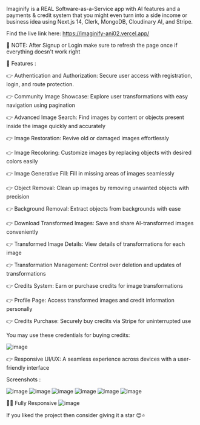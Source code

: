 Imaginify is a REAL Software-as-a-Service app with AI features and a payments & credit system that you might even turn into a side income or business idea using Next.js 14, Clerk, MongoDB, Cloudinary AI, and Stripe.

Find the live link here: https://imaginify-ani02.vercel.app/

📢 NOTE: After Signup or Login make sure to refresh the page once if everything doesn't work right

🔋 Features :

👉 Authentication and Authorization: Secure user access with registration, login, and route protection.

👉 Community Image Showcase: Explore user transformations with easy navigation using pagination

👉 Advanced Image Search: Find images by content or objects present inside the image quickly and accurately

👉 Image Restoration: Revive old or damaged images effortlessly

👉 Image Recoloring: Customize images by replacing objects with desired colors easily

👉 Image Generative Fill: Fill in missing areas of images seamlessly

👉 Object Removal: Clean up images by removing unwanted objects with precision

👉 Background Removal: Extract objects from backgrounds with ease

👉 Download Transformed Images: Save and share AI-transformed images conveniently

👉 Transformed Image Details: View details of transformations for each image

👉 Transformation Management: Control over deletion and updates of transformations

👉 Credits System: Earn or purchase credits for image transformations

👉 Profile Page: Access transformed images and credit information personally

👉 Credits Purchase: Securely buy credits via Stripe for uninterrupted use

  You may use these credentials for buying credits:

  ![image](https://github.com/Anikesh02/Imaginify/assets/140998878/4c35d2d9-d802-4c69-9879-3947147c635b)

👉 Responsive UI/UX: A seamless experience across devices with a user-friendly interface

Screenshots : 

![image](https://github.com/Anikesh02/Imaginify/assets/140998878/3db53206-6375-4c74-876a-d3fa22a98422)
![image](https://github.com/Anikesh02/Imaginify/assets/140998878/badd514e-c6b7-4c66-8168-5f5ffa8b599e)
![image](https://github.com/Anikesh02/Imaginify/assets/140998878/2165eb13-ccd5-4d1e-afc3-5c7b3811d7bb)
![image](https://github.com/Anikesh02/Imaginify/assets/140998878/e023fea5-d641-44b4-aaf2-11f82d48459f)
![image](https://github.com/Anikesh02/Imaginify/assets/140998878/dbcd2e08-c3fa-4fa5-8f7a-2e3786e77ad4)
![image](https://github.com/Anikesh02/Imaginify/assets/140998878/6f2fa679-0b96-4bf4-8f72-117ddddfe45c)



👨‍💻 Fully Responsive
![image](https://github.com/Anikesh02/Imaginify/assets/140998878/343d6d1d-c204-47a4-8876-fbb35a77e64d)



If you liked the project then consider giving it a star 😊⭐

